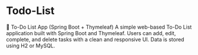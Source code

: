 # Todo-List
📝 To-Do List App (Spring Boot + Thymeleaf) A simple web-based To-Do List application built with Spring Boot and Thymeleaf. Users can add, edit, complete, and delete tasks with a clean and responsive UI. Data is stored using H2 or MySQL.
